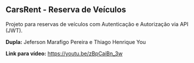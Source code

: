 ## CarsRent - Reserva de Veículos
Projeto para reservas de veículos com Autenticação e Autorização via API (JWT).

**Dupla:** Jeferson Marafigo Pereira e Thiago Henrique You

**Link para vídeo:** https://youtu.be/zBpCaiBn_3w
